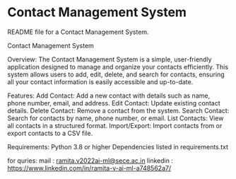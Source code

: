 # Contact Management System
README file for a Contact Management System.

Contact Management System

Overview:
The Contact Management System is a simple, user-friendly application designed to manage and organize your contacts efficiently. This system allows users to add, edit, delete, and search for contacts, ensuring all your contact information is easily accessible and up-to-date.

Features:
Add Contact: Add a new contact with details such as name, phone number, email, and address.
Edit Contact: Update existing contact details.
Delete Contact: Remove a contact from the system.
Search Contact: Search for contacts by name, phone number, or email.
List Contacts: View all contacts in a structured format.
Import/Export: Import contacts from or export contacts to a CSV file.

Requirements:
Python 3.8 or higher
Dependencies listed in requirements.txt

for quries:
mail : ramita.v2022ai-ml@sece.ac.in
linkedin : https://www.linkedin.com/in/ramita-v-ai-ml-a748562a7/
